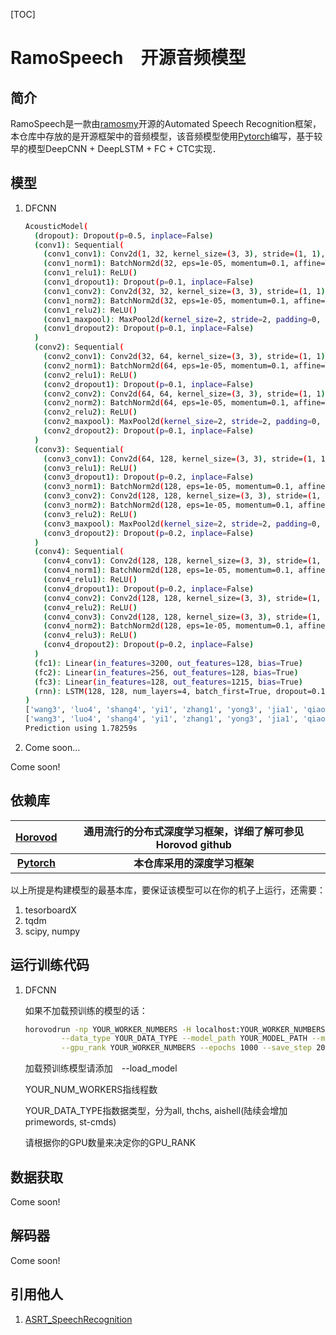 [TOC]

# RamoSpeech　开源音频模型

## 简介

RamoSpeech是一款由[ramosmy](https://github.com/ramosmy)开源的Automated Speech Recognition框架，本仓库中存放的是开源框架中的音频模型，该音频模型使用[Pytorch](https://github.com/pytorch/pytorch)编写，基于较早的模型DeepCNN + DeepLSTM + FC + CTC实现．

## 模型

1. DFCNN

   ```bash
   AcousticModel(
     (dropout): Dropout(p=0.5, inplace=False)
     (conv1): Sequential(
       (conv1_conv1): Conv2d(1, 32, kernel_size=(3, 3), stride=(1, 1), padding=(1, 1), bias=False)
       (conv1_norm1): BatchNorm2d(32, eps=1e-05, momentum=0.1, affine=True, track_running_stats=True)
       (conv1_relu1): ReLU()
       (conv1_dropout1): Dropout(p=0.1, inplace=False)
       (conv1_conv2): Conv2d(32, 32, kernel_size=(3, 3), stride=(1, 1), padding=(1, 1))
       (conv1_norm2): BatchNorm2d(32, eps=1e-05, momentum=0.1, affine=True, track_running_stats=True)
       (conv1_relu2): ReLU()
       (conv1_maxpool): MaxPool2d(kernel_size=2, stride=2, padding=0, dilation=1, ceil_mode=False)
       (conv1_dropout2): Dropout(p=0.1, inplace=False)
     )
     (conv2): Sequential(
       (conv2_conv1): Conv2d(32, 64, kernel_size=(3, 3), stride=(1, 1), padding=(1, 1))
       (conv2_norm1): BatchNorm2d(64, eps=1e-05, momentum=0.1, affine=True, track_running_stats=True)
       (conv2_relu1): ReLU()
       (conv2_dropout1): Dropout(p=0.1, inplace=False)
       (conv2_conv2): Conv2d(64, 64, kernel_size=(3, 3), stride=(1, 1), padding=(1, 1))
       (conv2_norm2): BatchNorm2d(64, eps=1e-05, momentum=0.1, affine=True, track_running_stats=True)
       (conv2_relu2): ReLU()
       (conv2_maxpool): MaxPool2d(kernel_size=2, stride=2, padding=0, dilation=1, ceil_mode=False)
       (conv2_dropout2): Dropout(p=0.1, inplace=False)
     )
     (conv3): Sequential(
       (conv3_conv1): Conv2d(64, 128, kernel_size=(3, 3), stride=(1, 1), padding=(1, 1))
       (conv3_relu1): ReLU()
       (conv3_dropout1): Dropout(p=0.2, inplace=False)
       (conv3_norm1): BatchNorm2d(128, eps=1e-05, momentum=0.1, affine=True, track_running_stats=True)
       (conv3_conv2): Conv2d(128, 128, kernel_size=(3, 3), stride=(1, 1), padding=(1, 1))
       (conv3_norm2): BatchNorm2d(128, eps=1e-05, momentum=0.1, affine=True, track_running_stats=True)
       (conv3_relu2): ReLU()
       (conv3_maxpool): MaxPool2d(kernel_size=2, stride=2, padding=0, dilation=1, ceil_mode=False)
       (conv3_dropout2): Dropout(p=0.2, inplace=False)
     )
     (conv4): Sequential(
       (conv4_conv1): Conv2d(128, 128, kernel_size=(3, 3), stride=(1, 1), padding=(1, 1))
       (conv4_norm1): BatchNorm2d(128, eps=1e-05, momentum=0.1, affine=True, track_running_stats=True)
       (conv4_relu1): ReLU()
       (conv4_dropout1): Dropout(p=0.2, inplace=False)
       (conv4_conv2): Conv2d(128, 128, kernel_size=(3, 3), stride=(1, 1), padding=(1, 1))
       (conv4_relu2): ReLU()
       (conv4_conv3): Conv2d(128, 128, kernel_size=(3, 3), stride=(1, 1), padding=(1, 1))
       (conv4_norm2): BatchNorm2d(128, eps=1e-05, momentum=0.1, affine=True, track_running_stats=True)
       (conv4_relu3): ReLU()
       (conv4_dropout2): Dropout(p=0.2, inplace=False)
     )
     (fc1): Linear(in_features=3200, out_features=128, bias=True)
     (fc2): Linear(in_features=256, out_features=128, bias=True)
     (fc3): Linear(in_features=128, out_features=1215, bias=True)
     (rnn): LSTM(128, 128, num_layers=4, batch_first=True, dropout=0.1, bidirectional=True)
   )
   ['wang3', 'luo4', 'shang4', 'yi1', 'zhang1', 'yong3', 'jia1', 'qiao2', 'tou2', 'mo3', 'ji4', 'fan4', 'dian4', 'de', 'jie2', 'zhang4', 'dan1', 'shi2', 'fen1', 'yin3', 'ren2', 'zhu4', 'mu4']
   ['wang3', 'luo4', 'shang4', 'yi1', 'zhang1', 'yong3', 'jia1', 'qiao2', 'tou2', 'guo2', 'ji4', 'fan4', 'dian4', 'de', 'jie2', 'zhang4', 'dan1', 'shi2', 'fen1', 'yin3', 'ren2', 'zhu4', 'mu4']
   Prediction using 1.78259s
   ```

2. Come soon...

Come soon!

## 依赖库

| **[Horovod](https://github.com/horovod/horovod)** | **通用流行的分布式深度学习框架，详细了解可参见Horovod github** |
| :-----------------------------------------------: | :----------------------------------------------------------: |
| **[Pytorch](https://github.com/pytorch/pytorch)** |                 **本仓库采用的深度学习框架**                 |

以上所提是构建模型的最基本库，要保证该模型可以在你的机子上运行，还需要：

1. tesorboardX
2. tqdm
3. scipy, numpy

## 运行训练代码

1. DFCNN

   如果不加载预训练的模型的话：

   ```bash
   horovodrun -np YOUR_WORKER_NUMBERS -H localhost:YOUR_WORKER_NUMBERS python train.py \
           --data_type YOUR_DATA_TYPE --model_path YOUR_MODEL_PATH --model_name YOUR_MODEL_NAME \
           --gpu_rank YOUR_WORKER_NUMBERS --epochs 1000 --save_step 20 --batch_size YOUR_BATCH_SIZE
   ```

   加载预训练模型请添加　--load_model

   YOUR_NUM_WORKERS指线程数

   YOUR_DATA_TYPE指数据类型，分为all, thchs, aishell(陆续会增加primewords, st-cmds)

   请根据你的GPU数量来决定你的GPU_RANK

## 数据获取

Come soon!

## 解码器

Come soon!

## 引用他人

1. [ASRT_SpeechRecognition](https://github.com/nl8590687/ASRT_SpeechRecognition)